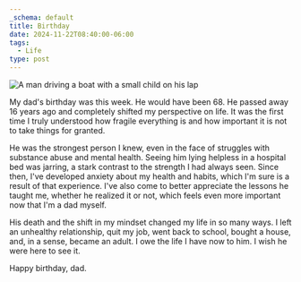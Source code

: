 ```yaml
---
_schema: default
title: Birthday
date: 2024-11-22T08:40:00-06:00
tags:
  - Life
type: post
---
```


![A man driving a boat with a small child on his lap](/uploads/m-d-h-lake-img.jpg)

My dad's birthday was this week. He would have been 68. He passed away 16 years ago and completely shifted my perspective on life. It was the first time I truly understood how fragile everything is and how important it is not to take things for granted.

He was the strongest person I knew, even in the face of struggles with substance abuse and mental health. Seeing him lying helpless in a hospital bed was jarring, a stark contrast to the strength I had always seen. Since then, I've developed anxiety about my health and habits, which I'm sure is a result of that experience. I've also come to better appreciate the lessons he taught me, whether he realized it or not, which feels even more important now that I'm a dad myself.

His death and the shift in my mindset changed my life in so many ways. I left an unhealthy relationship, quit my job, went back to school, bought a house, and, in a sense, became an adult. I owe the life I have now to him. I wish he were here to see it.

Happy birthday, dad.
